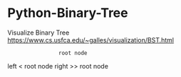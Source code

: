 # Python-Binary-Tree

Visualize Binary Tree 
https://www.cs.usfca.edu/~galles/visualization/BST.html


                    root node 
left < root node                  right >> root node
